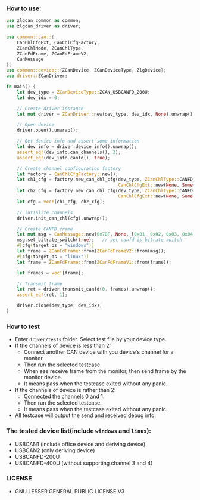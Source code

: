 ### How to use:
```rust
use zlgcan_common as common;
use zlgcan_driver as driver;

use common::can::{
    CanChlCfgExt, CanChlCfgFactory,
    ZCanChlMode, ZCanChlType,
    ZCanFdFrame, ZCanFdFrameV2,
    CanMessage
};
use common::device::{ZCanDevice, ZCanDeviceType, ZlgDevice};
use driver::ZCanDriver;

fn main() {
    let dev_type = ZCanDeviceType::ZCAN_USBCANFD_200U;
    let dev_idx = 0;

    // Create driver instance
    let mut driver = ZCanDriver::new(dev_type, dev_idx, None).unwrap();

    // Open device
    driver.open().unwrap();

    // Get device info and assert some information
    let dev_info = driver.device_info().unwrap();
    assert_eq!(dev_info.can_channels(), 2);
    assert_eq!(dev_info.canfd(), true);

    // Create channel configuration factory
    let factory = CanChlCfgFactory::new();
    let ch1_cfg = factory.new_can_chl_cfg(dev_type, ZCanChlType::CANFD_ISO, ZCanChlMode::Normal, 500_000,
                                          CanChlCfgExt::new(None, Some(1_000_000), None, None, None, None)).unwrap();
    let ch2_cfg = factory.new_can_chl_cfg(dev_type, ZCanChlType::CANFD_ISO, ZCanChlMode::Normal, 500_000,
                                          CanChlCfgExt::new(None, Some(1_000_000), None, None, None, None)).unwrap();
    let cfg = vec![ch1_cfg, ch2_cfg];

    // intialize channels
    driver.init_can_chl(cfg).unwrap();

    // Create CANFD frame
    let mut msg = CanMessage::new(0x7DF, None, [0x01, 0x02, 0x03, 0x04, 0x05], true, false, None).unwrap();
    msg.set_bitrate_switch(true);   // set canfd is bitrate switch
    #[cfg(target_os = "windows")]
    let frame = ZCanFdFrame::from(ZCanFdFrameV2::from(msg));
    #[cfg(target_os = "linux")]
    let frame = ZCanFdFrame::from(ZCanFdFrameV1::from(frame));

    let frames = vec![frame];

    // Transmit frame
    let ret = driver.transmit_canfd(0, frames).unwrap();
    assert_eq!(ret, 1);

    driver.close(dev_type, dev_idx);
}
```

### How to test
  * Enter `driver/tests` folder. Select test file by your device type.
  * If the channels of device is less than 2:
    * Connect another CAN device with you device's channel for a monitor.
    * Then run the selected testcase.
    * When see receive frame from the monitor, then send frame by the monitor device.
    * It means pass when the testcase exited without any panic.
  * If the channels of device is rather than 2:
    * Connected the channels 0 and 1.
    * Then run the selected testcase.
    * It means pass when the testcase exited without any panic.
  * All testcase will output the send and received debug info.

### The tested device list(include `windows` and `linux`):
  * USBCAN1 (include office device and deriving device)
  * USBCAN2 (only deriving device)
  * USBCANFD-200U
  * USBCANFD-400U (without supporting channel 3 and 4)

### LICENSE
  * GNU LESSER GENERAL PUBLIC LICENSE V3
